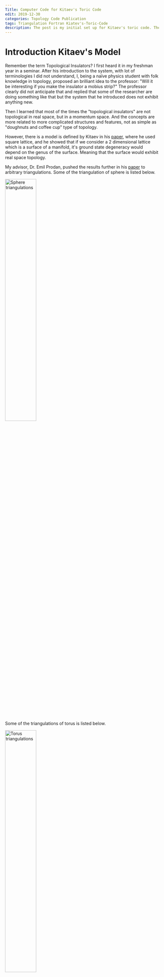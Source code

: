 ```yaml
---
Title: Computer Code for Kitaev's Toric Code
edit: 2019-12-30
categories: Topology Code Publication
tags: Triangulation Fortran Kiatev's-Toric-Code
description: The post is my initial set up for Kitaev's toric code. The work is published on arXiv
---
```


$$
\newcommand{\id}{\mathrm{id}}
\newcommand{\E}{\mathcal E}
\newcommand{\ind}{\mathrm{ind}}
$$

# Introduction Kitaev's Model

Remember the term Topological Insulators? I first heard it in my freshman year in a seminar. After his introduction to the system, with lot of terminologies I did not understand, I, being a naïve physics student with folk knowledge in topology, proposed an brilliant idea to the professor: "Will it be interesting if you make the insulator a mobius strip?" The professor clearly did not anticipate that and replied that some of the researcher are doing something like that but the system that he introduced does not exhibit anything new. 

Then I learned that most of the times the "topological insulators" are not topological in real space, but in a momentum space. And the concepts are more related to more complicated structures and features, not as simple as "doughnuts and coffee cup" type of topology. 

However, there is a model is defined by Kitaev in his [paper](https://arxiv.org/abs/quant-ph/9707021), where he used square lattice, and he showed that if we consider a 2 dimensional lattice which is a surface of a manifold, it's ground state degeneracy would depend on the genus of the surface. Meaning that the surface would exhibit real space topology. 

My advisor, Dr. Emil Prodan, pushed the results further in his [paper](https://arxiv.org/abs/1907.09898) to arbitrary triangulations. Some of the triangulation of sphere is listed below.

<img src="https://raw.githubusercontent.com/yk-liu/yk-liu.github.io/master/_posts/2019-12-30-Computer-Code-for-Toric-Code/assets/Sphere_triangulations.png" alt="Sphere triangulations" width="45%">

Some of the triangulations of torus is listed below.

<img src="https://raw.githubusercontent.com/yk-liu/yk-liu.github.io/master/_posts/2019-12-30-Computer-Code-for-Toric-Code/assets/Torus_triangulations.png" alt="Torus triangulations" width="45%">

What is interesting is that all the ground state's degeneracy is independent of actual triangulation, but dependent of the genus of the system.

# Definition of the Model

The model is defined on the triangulation, such that on each edge we define two types of operators, $\sigma_v$ and $\sigma_t$. On each vertex $v$ we define an operator $A_v=\displaystyle\bigotimes_{e \text{ connected to }v}\sigma_v$, and on each triangle $t$, we define another operator $B_t=\displaystyle\bigotimes_{e \text{ constructed by }t}\sigma_t$. 

<img src="https://raw.githubusercontent.com/yk-liu/yk-liu.github.io/master/_posts/2019-12-30-Computer-Code-for-Toric-Code/assets/model_setup.png" alt="Toric code set up" width="45%">

The Hamiltonian is defined as 
$$
H = -\sum{A_v} -\sum B_t.
$$
In other words, we want to study the sum over tensor products
$$
\sum_{x,y}\id\otimes\id \otimes \cdots \otimes\id\otimes A^x\otimes\id\otimes \cdots \otimes\id\otimes A^y\otimes\id\otimes \cdots \id\otimes\id
$$

The tensor product can be grouped as such

$$
(\id\otimes\id \otimes \cdots \otimes\id)\otimes A^x\otimes (\id\otimes \cdots \otimes\id) \otimes A^y\otimes (\id\otimes \cdots \id\otimes\id)
$$


# Analytical Formula


The rule for matrix elements’ tensor product is just

$$
E^{(n)}_{i,j} \otimes E^{(m)}_{k,l} = E^{{mn}}_{(i -1)m+k,(j-1)m +l}
$$

The notation $E^{n}$ is to be interpreted as a matrix elements of dimension $n$ by $n$. 

Then we have the distributivity of tensor products

$$
(A+B)\otimes (C+D) = A\otimes C+A\otimes D+B\otimes C + B\otimes D
$$


That means

$$
\begin{align}
&\id^{n_1} \otimes A^{2} \otimes
\id^{n_2} \otimes A^{1} \otimes
\cdots\otimes
\id^{n_K} \otimes A^{Q} \otimes
\id^{n_K+1} 
\\
&=
\left(\sum_{i_1,j_1}^{n_1} E^{n_1}_{i_1,j_1}\delta_{i_1,j_1} \right)\otimes \left( \sum_{k_1,l_1}^{n} A_{k_1,l_1} E^{n}_{k_1,l_1}\right) \otimes  \left(\sum_{i_2,j_2}^{n_2} E^{n_2}_{i_2,j_2}\delta_{i_2,j_2} \right)\otimes \cdots\\
&=
\left(\sum_{i_1,j_1}^{n_1}\sum_{k_1,l_1}^{n} \delta_{i_1,j_1} E^{n_1}_{i_1,j_1}\otimes A_{k_1,l_1} E^{n}_{k_1,l_1}\right) \otimes  \left(\sum_{i_2,j_2}^{n_2} \delta_{i_2,j_2} E^{n_2}_{i_2,j_2} \right)\otimes \cdots
\\
&=
\left(\sum_{i_1,j_1}^{n_1}\sum_{k_1,l_1}^{n} A_{k_1,l_1}\delta_{i_1,j_1} E^{n_1n}_{n(i_1-1)+k_1,n(j_1-1)+l_1}\right) \otimes  \left(\sum_{i_2,j_2}^{n_2} \delta_{i_2,j_2} E^{n_2}_{i_2,j_2} \right)\otimes \cdots\\
&=
\left(\sum_{i_1,j_1}^{n_1}\sum_{k_1,l_1}^{n}\sum_{i_2,j_2}^{n_2} A_{k_1,l_1}\delta_{i_1,j_1}  \delta_{i_2,j_2}E^{n_1n}_{n(i_1-1)+k_1,n(j_1-1)+l_1} \otimes  E^{n_2}_{i_2,j_2} \right)\otimes \cdots\\
&=
\left(\sum_{i_1,j_1}^{n_1}\sum_{k_1,l_1}^{n}\sum_{i_2,j_2}^{n_2} A_{k_1,l_1}\delta_{i_1,j_1}  \delta_{i_2,j_2}E^{n_1nn_2}_{n_2\left(n(i_1-1)+k_1-1\right)+i_2,n_2(n(j_1-1)+l_1-1)+j_2} \ \right)\otimes \cdots\\
\end{align}
$$

Hence we have

$$
\begin{align}
&\id^{n_1} \otimes A^{2} \otimes
\id^{n_2} \otimes A^{1} \otimes
\cdots\otimes
\id^{n_K} \otimes A^{Q} \otimes
\id^{n_K+1} 
\\
&=
\left(\sum_{i_1,j_1}^{n_1}\sum_{k_1,l_1}^{n}\sum_{i_2,j_2}^{n_2} A_{k_1,l_1}\delta_{i_1,j_1}  \delta_{i_2,j_2}E^{n_1nn_2}_{n_2\left(n(i_1-1)+k_1-1\right)+i_2,n_2(n(j_1-1)+l_1-1)+j_2} \ \right)\otimes \cdots\\
&=
\left(\sum_{i_1}^{n_1}\sum_{i_2}^{n_2} \sum_{k_1,l_1}^{n}A_{k_1,l_1}E^{n_1nn_2}_{n_2\left(n(i_1-1)+k_1-1\right)+i_2,n_2(n(i_1-1)+l_1-1)+i_2} \ \right)\otimes \cdots\\
&=
\left(\sum_{i_1}^{n_1}\sum_{i_2}^{n_2} \sum_{k_1,l_1}^{n}\sum_{k_2,l_2}^{n}A_{k_1,l_1}A_{k_2,l_2}E^{n_1nn_2n}_{n(n_2\left(n(i_1-1)+k_1-1\right)+i_2-1)+k_2,n(n_2(n(i_1-1)+l_1-1)+i_2-1)+l_2} \ \right)\otimes \cdots\\
&=
\left(\sum_{i_1}^{n_1}\sum_{i_2}^{n_2} \sum_{i_3}^{n_3} \sum_{k_1,l_1}^{n} \sum_{k_2,l_2}^{n} A_{k_1,l_1}A_{k_2,l_2}E^{n_1nn_2nn_3}_{n_3(n(n_2\left(n(i_1-1)+k_1-1\right)+i_2-1)+k_2-1)+i_3,n_3(n(n_2(n(i_1-1)+l_1-1)+i_2-1)+l_2-1)+i_3} \ \right)\otimes \cdots\\
\end{align}
$$

We can see that the indices of $E$ are

$$
i_1\\
n(i_1-1)+k_1\\
n_2(n(i_1-1)+k_1-1)+i_2\\
n(n_2(n(i_1-1)+k_1-1)+i_2-1)+k_2\\
n_3(n(n_2(n(i_1-1)+k_1-1)+i_2-1)+k_2-1)+i_3
$$

organizing the last term,

$$
\begin{align}
&n_3(n(n_2(n(i_1-1)+k_1-1)+i_2-1)+k_2-1)+i_3\\
&=n_3nn_2ni_1+n_3nn_2k_1+n_3ni_2+n_3k_2+i_3-n_3nn_2n-n_3nn_2-n_3n-n_3\\
&=n_3nn_2n(i_1+n^{-1}k_1-1-n^{-1})+n_3n(i_2+n^{-1}k_2-1-n^{-1})+i_3\\
\end{align}
$$

we know from induction,

$$
\begin{align}
\ind(i,k)&=\sum_{r=1}^{Q}\left(\prod_{s=Q}^{r+1}n_s n\right)i_r
     +\sum_{r=1}^{Q}\left(\prod_{s=Q}^{r+1}n_s n\right)n^{-1}k_r
     -\sum_{r=1}^{Q}\left(\prod_{s=Q}^{r+1}n_s n\right)(1+n^{-1})
\\
&=\sum_{r=1}^{Q}\left(\prod_{s=Q}^{r+1}n_s n\right)(i_r+n^{-1}k_r-1-n^{-1})
\\
&=\sum_{r=1}^{Q}\left(\prod_{s=Q}^{r+1}n_s n\right)(i_r+(k_r-1)/n-1)
\end{align}
$$

Then we can find

$$
\underbrace{\sum_{i_1}^{n_1}\sum_{i_2}^{n_2}\cdots \sum_{i_{Q+1}}^{n_{Q+1}}}
\underbrace{\sum_{k_1,l_1}^{n}\cdots \sum_{k_K,l_K}^{n}} 
A_{k_1,l_1}A_{k_2,l_2}\cdots A_{k_Q,l_Q}
E^{n^{Q}n_1n_2\cdots n_Q}_{\ind(i,k),\ind(i,l)}\\
$$

# The codes for one configuration

The code would be 

```fortran
do i(1)=1,n(1)
 do i(2)=1,n(2)
  ...
   do i(Q+1)=1,n(Q+1)
   !end of sum over identities depth=Q+1
    do k(1)=1,n
    do l(1)=1,n
     do k(2)=1,n
     do l(2)=1,n
      ...
      ...
       do k(Q)=1,n
       do l(Q)=1,n
       ! end of sum over A's depth=3Q+1
       
        ! generate indices and product of A's
        ind1=0; ind2=0
        prod=1; prodA=1
        do r=1,Q
         do s=r+1,Q ! if r+1.gt.Q, there will be no loop here
          prod = prod*n(s)*n0
         end do
         ind1 = ind1+prod*(i(r)+(k(r)-1)/(n0+0d0)-1)
         ind2 = ind2+prod*(i(r)+(l(r)-1)/(n0+0d0)-1)
         prodA = prodA*A(r,k(r),l(r))
        end do
      
        H(ind1,ind2) = H(ind1,ind2)+prodA
       end do
       end do
      ...
      ...
     end do
     end do
    end do
    end do
    !closure of sum over A's
   end do
  ...
 end do
end do
!closure of sum over indetities
       
```

The problem of the above code is that the number of non-trivial operators $Q$ is **hard coded** and cannot be changed by simply changing $Q=Q+1$. 

# Possible problems of the codes

## The code is too deep

The above code for generating one term of the Hamiltonian needs to be put inside of a loop for generating "configurations" of $n_i$'s, resulting the loop being too deeply nested.

```fortran
do loopn=0,2**L
 ! generate a binary string of length L that has Q 1's in it.
 proc=0
 bin=0
 do i=1,L
  bin(i)=mod((loopn-proc)/2**(i-1),2) 
  proc = proc+bin(i)*2**(i-1)
  if(sum(bin).gt.Q) go to 111 
  ! if there are more than Q 1's we will 
  ! abort this binary conversion and further calculation
 end do
 
 ! generate the n(i)'s according to the binary string
 i=1
 do j=1,L
  if (bin(j).eq.1) then
   n(i) = n0**j
   i=i+1
  end if
 end do
 
 ! current loop depth 1
 ! current loop = 2**L
 
 ! code for generating one configuration 
 ! loop depth 3Q+3
 ! loop = n0**(2*Q)*n0**(L-Q)*(much less than 2**L)
 
 
 111 continue
end do
! Hamiltonian is generated
```

This can be solved by 

## The number $Q$ is hard-coded

The loop

```fortran
do i(1)=1,n(1)
 do i(2)=1,n(2)
  ...
   do i(Q+1)=1,n(Q+1)
```

## Solution

The two above problems can be solved by replacing the nested loops to a "smart conversion".

The idea is to convert the total loop $n^{L-Q}$ to a number such that it's $i$th digit is of base $n(i)$, or better,

$$
n^{L-Q} \rightarrow \overline{i(Q+1)_{\scriptsize n(Q+1)}\cdots i(2)_{\scriptsize n(2)} i(1)_{\scriptsize n(1)}}
$$

The loop over $i()$'s can be replaced by

```fortran
!start the flattened loop
do loopi=1,n0**(L-Q)

 proc=0
 prodn=1
 do r=1,Q+1
  prodn=pordn*n(r) 
  i(r)=mod((loopi-proc)/prodn,n(r)) 
  proc = proc+i(r)*prodn
 end do
 
 ! calculate using the above results
 
end do
```

The loop over $k$ and $l$ will be easily modified in the same way. 

```fortran
do loopk=1,n0**Q

 proc=0
 do r=1,Q
  k(r)=mod((loopk-proc)/n0**(r-1),n0) 
  proc = proc+k(r)*n0**(r-1)
 end do
 
 ! calculate using the above results
 
end do
```

# Final Codes

```fortran
do loopn=0,2**L
 ! generate a binary string of length L that has Q 1's in it.
 proc=0
 bin=0
 do r=1,L
  bin(r)=mod((loopn-proc)/2**(r-1),2) 
  proc = proc+bin(r)*2**(r-1)
  if(sum(bin).gt.Q) go to 111 
  ! if there are more than Q 1's we will 
  ! abort this binary conversion and further calculation
 end do
 
 ! generate the n(i)'s according to the binary string
 i=1
 do j=1,L
  if (bin(j).eq.1) then
   n(i) = n0**j
   i=i+1
  end if
 end do
 
 ! current loop depth 1
 ! current loop = 2**L
 
 !start the flattened loop
 do loopi=1,n0**(L-Q)
  proc=0
  prodn=1
  do r=1,Q+1
   prodn=pordn*n(r) 
   i(r)=mod((loopi-proc)/prodn,n(r)) 
   proc = proc+i(r)*prodn
  end do
  ! i have been generated
  
  do loopk=1,n0**Q
   proc=0 ! it's safe to use r and proc here, they are only one time varable and have no influence on later after the do loop
   do r=1,Q
    k(r)=mod((loopk-proc)/n0**(r-1),n0) 
    proc = proc+k(r)*n0**(r-1)
   end do
   ! k have been generated
   
   do loopl=1,n0**Q
    proc=0
    do r=1,Q
     l(r)=mod((loopl-proc)/n0**(r-1),n0) 
     proc = proc+l(r)*n0**(r-1)
    end do
    ! l have been generated
    
    ind1=0; ind2=0
    prod=1; prodA=1
    do r=1,Q
     do s=r+1,Q ! if r+1.gt.Q, there will be no loop here
      prod = prod*n(s)*n0
     end do
     ind1 = ind1+prod*(i(r)+(k(r)-1)/(n0+0d0)-1)
     ind2 = ind2+prod*(i(r)+(l(r)-1)/(n0+0d0)-1)
     prodA = prodA*A(r,k(r),l(r))
    end do
      
    H(ind1,ind2) = H(ind1,ind2)+prodA
 
   end do ! end of loopl
  end do ! end of loopk
 end do !end of loopi
 111 continue
end do
! Hamiltonian is generateddo loopn=1,2**L
```

## Possible enhancements

- The outmost loop contains a lot of unwanted loops. When $Q$ is small compared to $L$, there are bound to be a lot of wasted resources and jumps. If the `go to` statements breaks the parallelization, we can relabel the qualified `loopn`'s and write that into a much smaller loop.
- In extreme case, we can even compress the entire nested loop into one single big loop using the techniques stated above. But that might result in a code that is hard to understand. 

# Publication and code samples

The 

